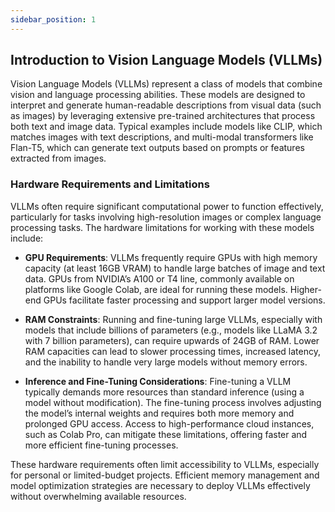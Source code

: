 ```yaml
---
sidebar_position: 1
---
```


## Introduction to Vision Language Models (VLLMs)

Vision Language Models (VLLMs) represent a class of models that combine vision and language processing abilities.
These models are designed to interpret and generate human-readable descriptions from visual data (such as images) 
by leveraging extensive pre-trained architectures that process both text and image data. Typical examples include models 
like CLIP, which matches images with text descriptions, and multi-modal transformers like Flan-T5, which can generate 
text outputs based on prompts or features extracted from images.

### Hardware Requirements and Limitations

VLLMs often require significant computational power to function effectively, particularly for tasks involving high-resolution 
images or complex language processing tasks. The hardware limitations for working with these models include:

- **GPU Requirements**: 
  VLLMs frequently require GPUs with high memory capacity (at least 16GB VRAM) to handle large batches of image and text data. 
  GPUs from NVIDIA’s A100 or T4 line, commonly available on platforms like Google Colab, are ideal for running these models. 
  Higher-end GPUs facilitate faster processing and support larger model versions.

- **RAM Constraints**:
  Running and fine-tuning large VLLMs, especially with models that include billions of parameters (e.g., models like LLaMA 3.2 with 7 billion parameters), 
  can require upwards of 24GB of RAM. Lower RAM capacities can lead to slower processing times, increased latency, and the inability 
  to handle very large models without memory errors.

- **Inference and Fine-Tuning Considerations**:
  Fine-tuning a VLLM typically demands more resources than standard inference (using a model without modification). The fine-tuning process 
  involves adjusting the model’s internal weights and requires both more memory and prolonged GPU access. 
  Access to high-performance cloud instances, such as Colab Pro, can mitigate these limitations, offering faster and more efficient fine-tuning processes.

These hardware requirements often limit accessibility to VLLMs, especially for personal or limited-budget projects. 
Efficient memory management and model optimization strategies are necessary to deploy VLLMs effectively without overwhelming available resources.

